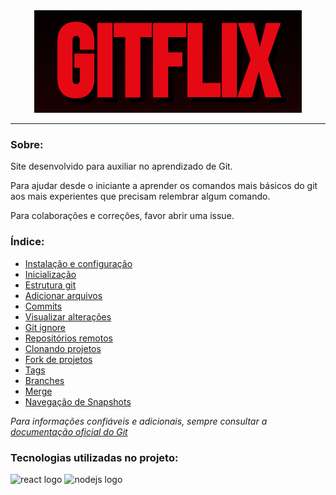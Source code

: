 <div align="center"><a href="https://gitflix-br.vercel.app" target="_blank"><img src="./gitflix-logo.png" alt="Gitflix logo"/></a></div>

***
### Sobre:

Site desenvolvido para auxiliar no aprendizado de Git.

Para ajudar desde o iniciante a aprender os comandos mais básicos do git aos mais experientes que precisam relembrar algum comando.

Para colaborações e correções, favor abrir uma issue.

### Índice:

- [Instalação e configuração](https://gitflix-br.vercel.app/install)
- [Inicialização](https://gitflix-br.vercel.app/init)
- [Estrutura git](https://gitflix-br.vercel.app/structure)
- [Adicionar arquivos](https://gitflix-br.vercel.app/add)
- [Commits](https://gitflix-br.vercel.app/commit)
- [Visualizar alterações](https://gitflix-br.vercel.app/alts)
- [Git ignore](https://gitflix-br.vercel.app/ignore)
- [Repositórios remotos](https://gitflix-br.vercel.app/github)
- [Clonando projetos](https://gitflix-br.vercel.app/clone)
- [Fork de projetos](https://gitflix-br.vercel.app/fork)
- [Tags](https://gitflix-br.vercel.app/tags)
- [Branches](https://gitflix-br.vercel.app/branch)
- [Merge](https://gitflix-br.vercel.app/merge)
- [Navegação de Snapshots](https://gitflix-br.vercel.app/nav)

_Para informações confiáveis e adicionais, sempre consultar a [documentação oficial do Git](https://git-scm.com/doc)_

### Tecnologias utilizadas no projeto:
<img src="https://cdn.jsdelivr.net/gh/devicons/devicon/icons/react/react-original.svg" height="40" width="52" alt="react logo"  /> <img src="https://cdn.jsdelivr.net/gh/devicons/devicon/icons/nodejs/nodejs-original.svg" height="40" width="52" alt="nodejs logo"  />
